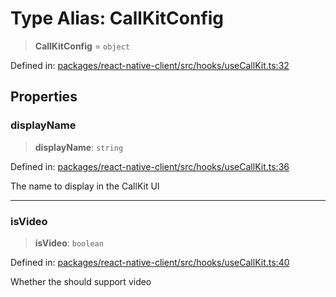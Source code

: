 # Type Alias: CallKitConfig

> **CallKitConfig** = `object`

Defined in: [packages/react-native-client/src/hooks/useCallKit.ts:32](https://github.com/fishjam-cloud/mobile-client-sdk/blob/76d05a6e62b137b02043a8a00ca762ff218a64b5/packages/react-native-client/src/hooks/useCallKit.ts#L32)

## Properties

### displayName

> **displayName**: `string`

Defined in: [packages/react-native-client/src/hooks/useCallKit.ts:36](https://github.com/fishjam-cloud/mobile-client-sdk/blob/76d05a6e62b137b02043a8a00ca762ff218a64b5/packages/react-native-client/src/hooks/useCallKit.ts#L36)

The name to display in the CallKit UI

***

### isVideo

> **isVideo**: `boolean`

Defined in: [packages/react-native-client/src/hooks/useCallKit.ts:40](https://github.com/fishjam-cloud/mobile-client-sdk/blob/76d05a6e62b137b02043a8a00ca762ff218a64b5/packages/react-native-client/src/hooks/useCallKit.ts#L40)

Whether the should support video
